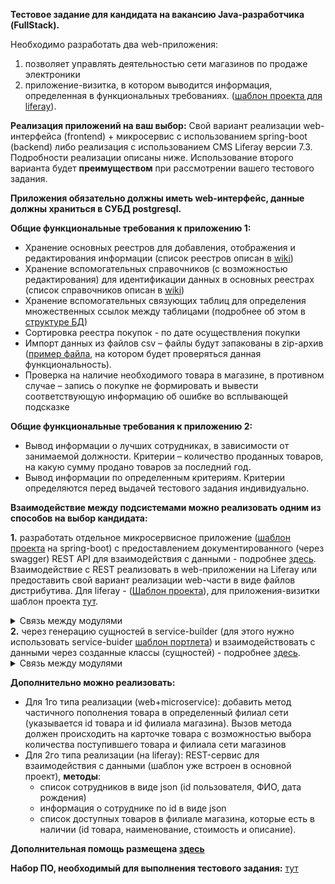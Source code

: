 **Тестовое задание для кандидата на вакансию Java-разработчика (FullStack).**

Необходимо разработать два web-приложения:
1. позволяет управлять деятельностью сети магазинов по продаже электроники
2. приложение-визитка, в котором выводится информация, определенная в функциональных требованиях. ([шаблон проекта для liferay](https://git.isands.ru/mev-projects/testwork/estore-card)). 

**Реализация приложений на ваш выбор:**
Свой вариант реализации web-интерфейса (frontend) + микросервис с использованием spring-boot (backend) либо реализация с использованием CMS Liferay версии 7.3. Подробности реализации описаны ниже.
Использование второго варианта будет **преимуществом** при рассмотрении вашего тестового задания.

**Приложения обязательно должны иметь web-интерфейс, данные должны храниться в СУБД postgresql.**

**Общие функциональные требования к приложению 1:**
- Хранение основных реестров для добавления, отображения и редактирования информации (список реестров описан в [wiki](https://git.isands.ru/mev-projects/testwork/wiki/-/wikis/%D0%90%D1%80%D1%85%D0%B8%D1%82%D0%B5%D0%BA%D1%82%D1%83%D1%80%D0%B0-%D0%B1%D0%B0%D0%B7%D1%8B-%D0%B4%D0%B0%D0%BD%D0%BD%D1%8B%D1%85#%D0%BE%D0%BF%D0%B8%D1%81%D0%B0%D0%BD%D0%B8%D0%B5-%D1%80%D0%B5%D0%B5%D1%81%D1%82%D1%80%D0%BE%D0%B2))
- Хранение вспомогательных справочников (с возможностью редактирования) для идентификации данных в основных реестрах (список справочников описан в [wiki](https://git.isands.ru/mev-projects/testwork/wiki/-/wikis/%D0%90%D1%80%D1%85%D0%B8%D1%82%D0%B5%D0%BA%D1%82%D1%83%D1%80%D0%B0-%D0%B1%D0%B0%D0%B7%D1%8B-%D0%B4%D0%B0%D0%BD%D0%BD%D1%8B%D1%85#%D0%BE%D0%BF%D0%B8%D1%81%D0%B0%D0%BD%D0%B8%D0%B5-%D1%81%D0%BF%D1%80%D0%B0%D0%B2%D0%BE%D1%87%D0%BD%D0%B8%D0%BA%D0%BE%D0%B2))
- Хранение вспомогательных связующих таблиц для определения множественных ссылок между таблицами (подробнее об этом в [структуре БД](https://git.isands.ru/mev-projects/testwork/wiki/-/wikis/%D0%90%D1%80%D1%85%D0%B8%D1%82%D0%B5%D0%BA%D1%82%D1%83%D1%80%D0%B0-%D0%B1%D0%B0%D0%B7%D1%8B-%D0%B4%D0%B0%D0%BD%D0%BD%D1%8B%D1%85#%D0%BE%D0%BF%D0%B8%D1%81%D0%B0%D0%BD%D0%B8%D0%B5-%D1%81%D0%BF%D1%80%D0%B0%D0%B2%D0%BE%D1%87%D0%BD%D0%B8%D0%BA%D0%BE%D0%B2))
- Сортировка реестра покупок - по дате осуществления покупки
- Импорт данных из файлов csv – файлы будут запакованы в zip-архив ([пример файла](https://git.isands.ru/mev-projects/testwork/wiki/-/raw/master/example.zip?ref_type=heads&inline=false), на котором будет проверяться данная функциональность).
- Проверка на наличие необходимого товара в магазине, в противном случае – запись о покупке не формировать и вывести соответствующую информацию об ошибке во всплывающей подсказке

**Общие функциональные требования к приложению 2:**
- Вывод информации о лучших сотрудниках, в зависимости от занимаемой должности. Критерии – количество проданных товаров, на какую сумму продано товаров за последний год.
- Вывод информации по определенным критериям. Критерии определяются перед выдачей тестового задания индивидуально.

**Взаимодействие между подсистемами можно реализовать одним из способов на выбор кандидата:**

**1.** разработать отдельное микросервисное приложение ([шаблон проекта](https://git.isands.ru/mev-projects/testwork/estore-microservice) на spring-boot) с предоставлением документированного (через swagger) REST API для взаимодействия с данными - подробнее [здесь](https://git.isands.ru/mev-projects/testwork/wiki/-/wikis/%D0%92%D0%B7%D0%B0%D0%B8%D0%BC%D0%BE%D0%B4%D0%B5%D0%B9%D1%81%D1%82%D0%B2%D0%B8%D0%B5-%D1%81-%D0%91%D0%94-(spring-boot)). Взаимодействие с REST реализовать в web-приложении на Liferay или предоставить свой вариант реализации web-части в виде файлов дистрибутива. Для liferay - ([Шаблон проекта](https://git.isands.ru/mev-projects/testwork/estore-frontend)), для приложения-визитки шаблон проекта [тут](https://git.isands.ru/mev-projects/testwork/estore-card).<details><summary>Связь между модулями</summary><img src="https://git.isands.ru/mev-projects/testwork/wiki/-/raw/master/lf_microservice_db.drawio.png?ref_type=heads"></details>
**2.** через генерацию сущностей в service-builder (для этого нужно использовать service-buider [шаблон портлета](https://git.isands.ru/mev-projects/testwork/estore)) и взаимодействовать с данными через созданные классы (сущностей) - подробнее [здесь](https://git.isands.ru/mev-projects/testwork/wiki/-/wikis/%D0%92%D0%B7%D0%B0%D0%B8%D0%BC%D0%BE%D0%B4%D0%B5%D0%B9%D1%81%D1%82%D0%B2%D0%B8%D0%B5-%D1%81-%D0%91%D0%94-(liferay)).<details><summary>Связь между модулями</summary><img src="https://git.isands.ru/mev-projects/testwork/wiki/-/raw/master/liferay_only_db.drawio.png?ref_type=heads"></details>

**Дополнительно можно реализовать:**
 * Для 1го типа реализации (web+microservice): добавить метод частичного пополнения товара в определенный филиал сети (указывается id товара и id филиала магазина). Вызов метода должен происходить на карточке товара с возможностью выбора количества поступившего товара и филиала сети магазинов
 * Для 2го типа реализации (на liferay): REST-сервис для взаимодействия с данными (шаблон уже встроен в основной проект), **методы**:
   - список сотрудников в виде json (id пользователя, ФИО, дата рождения)
   - информация о сотруднике по id в виде json
   - список доступных товаров в филиале магазина, которые есть в наличии (id товара, наименование, стоимость и описание).  


**Дополнительная помощь размещена [здесь](https://git.isands.ru/mev-projects/testwork/wiki/-/wikis/home)**

**Набор ПО, необходимый для выполнения тестового задания:** [тут](https://git.isands.ru/mev-projects/testwork/wiki/-/wikis/%D0%9F%D0%9E-%D0%B4%D0%BB%D1%8F-%D1%80%D0%B0%D0%B7%D1%80%D0%B0%D0%B1%D0%BE%D1%82%D0%BA%D0%B8)
